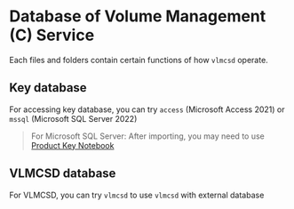 # Database of Volume Management (C) Service

Each files and folders contain certain functions of how `vlmcsd` operate.

## Key database

For accessing key database, you can try `access` (Microsoft Access 2021) or `mssql` (Microsoft SQL Server 2022)

> For Microsoft SQL Server: After importing, you may need to use [Product Key Notebook](https://github.com/tfslabs/vlmcsd-db/blob/master/mssql/Product%20Key%20Notebook.ipynb)

## VLMCSD database

For VLMCSD, you can try `vlmcsd` to use `vlmcsd` with external database
